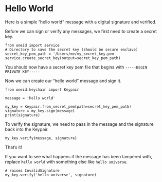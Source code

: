 Hello World
===========

Here is a simple “hello world” message with a digital signature and
verified.

Before we can sign or verify any messages, we first need to create a
secret key.

    from oneid import service
    # Directory to save the secret key (should be secure enclave)
    secret_key_pem_path = '/Users/me/my_secret_key.pem'
    service.create_secret_key(output=secret_key_pem_path)

You should now have a secret key pem file that begins with
`-----BEGIN PRIVATE KEY-----`

Now we can create our “hello world” message and sign it.

    from oneid.keychain import Keypair

    message = 'hello world'

    my_key = Keypair.from_secret_pem(path=secret_key_pem_path)
    signature = my_key.sign(message)
    print(signature)

To verify the signature, we need to pass in the message and the
signature back into the Keypair.

    my_key.verify(message, signature)

That’s it!

If you want to see what happens if the message has been tampered with,
replace `hello world` with something else like `hello universe`.

    # raises InvalidSignature
    my_key.verify('hello universe', signature)